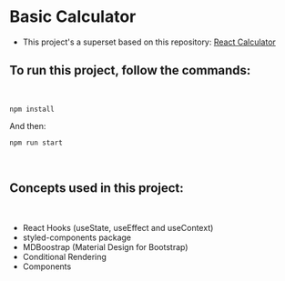 # Basic Calculator

-   This project's a superset based on this repository: <a href="https://github.com/gusya59/React-Calculator">React Calculator</a>

## To run this project, follow the commands:

<br />
  
```
npm install
```

And then:

```
npm run start
```

<br />

## Concepts used in this project:

<br />

-   React Hooks (useState, useEffect and useContext)
-   styled-components package
-   MDBoostrap (Material Design for Bootstrap)
-   Conditional Rendering
-   Components
